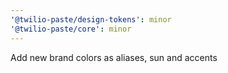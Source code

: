 ```yaml
---
'@twilio-paste/design-tokens': minor
'@twilio-paste/core': minor
---
```


Add new brand colors as aliases, sun and accents
